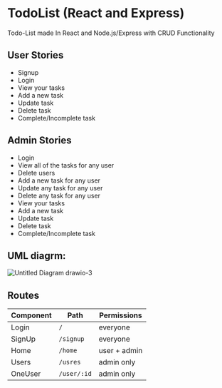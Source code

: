 # TodoList (React and Express)
Todo-List made In React and Node.js/Express with CRUD Functionality

## User Stories
- Signup
- Login
- View your tasks
- Add a new task
- Update task
- Delete task
- Complete/Incomplete task

## Admin Stories
- Login
- View all of the tasks for any user
- Delete users
- Add a new task for any user
- Update any task for any user
- Delete any task for any user
- View your tasks
- Add a new task
- Update task
- Delete task
- Complete/Incomplete task


## UML diagrm:
![Untitled Diagram drawio-3](https://user-images.githubusercontent.com/92247950/145245703-c2fdb9ac-edea-4815-8ee9-096951e30184.png)


## Routes
Component     |     Path      |  Permissions
------------- | -----------   | ------------
Login         | `/`           | everyone
SignUp        | `/signup`     | everyone
Home          | `/home`       | user + admin 
Users         | `/usres`      | admin only 
OneUser       | `/user/:id`   | admin only 




